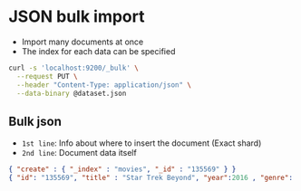 # JSON bulk import

- Import many documents at once
- The index for each data can be specified

```sh
curl -s 'localhost:9200/_bulk' \
  --request PUT \
  --header "Content-Type: application/json" \
  --data-binary @dataset.json
```

## Bulk json

- `1st line`: Info about where to insert the document (Exact shard)
- `2nd line`: Document data itself

```json
{ "create" : { "_index" : "movies", "_id" : "135569" } }
{ "id": "135569", "title" : "Star Trek Beyond", "year":2016 , "genre":["Action", "Adventure", "Sci-Fi"] }
```
